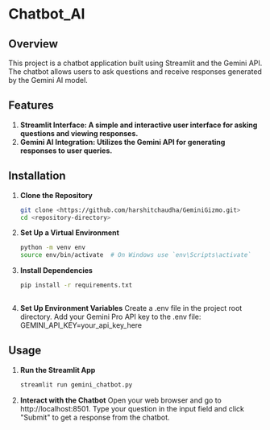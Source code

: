 # Chatbot_AI

## Overview
This project is a chatbot application built using Streamlit and the Gemini API. The chatbot allows users to ask questions and receive responses generated by the Gemini AI model.

## Features

1. **Streamlit Interface: A simple and interactive user interface for asking questions and viewing responses.**
2. **Gemini AI Integration: Utilizes the Gemini API for generating responses to user queries.**
   
## Installation

1. **Clone the Repository**
   ```bash
   git clone <https://github.com/harshitchaudha/GeminiGizmo.git>
   cd <repository-directory>

2. **Set Up a Virtual Environment**
   ```bash
   python -m venv env
   source env/bin/activate  # On Windows use `env\Scripts\activate`

3. **Install Dependencies**
   ```bash
   pip install -r requirements.txt
 
4. **Set Up Environment Variables**
    Create a .env file in the project root directory.
    Add your Gemini Pro API key to the .env file:
    GEMINI_API_KEY=your_api_key_here

## Usage
 
1. **Run the Streamlit App**
    ```bash
    streamlit run gemini_chatbot.py

2. **Interact with the Chatbot**
   Open your web browser and go to http://localhost:8501.
   Type your question in the input field and click "Submit" to get a response from the chatbot.
